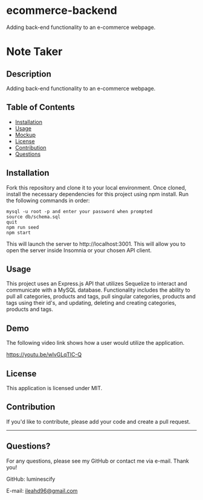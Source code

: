 # ecommerce-backend
Adding back-end functionality to an e-commerce webpage.

# Note Taker

## Description
Adding back-end functionality to an e-commerce webpage.

## Table of Contents

- [Installation](#installation)
- [Usage](#usage)
- [Mockup](#mockup)
- [License](#license)
- [Contribution](#contribution)
- [Questions](#questions)

## Installation
Fork this repository and clone it to your local environment. Once cloned, install the necessary dependencies for this project using npm install. Run the following commands in order:

```
mysql -u root -p and enter your password when prompted
source db/schema.sql
quit
npm run seed
npm start
```

This will launch the server to http://localhost:3001. This will allow you to open the server inside Insomnia or your chosen API client.

## Usage

This project uses an Express.js API that utilizes Sequelize to interact and communicate with a MySQL database. Functionality includes the ability to pull all categories, products and tags, pull singular categories, products and tags using their id's, and updating, deleting and creating categories, products and tags.

## Demo

The following video link shows how a user would utilize the application.

https://youtu.be/wlvGLqTlC-Q

## License

This application is licensed under MIT.

## Contribution

If you'd like to contribute, please add your code and create a pull request.

---

## Questions?
For any questions, please see my GitHub or contact me via e-mail. Thank you!

GitHub: luminescify

E-mail: ileahd96@gmail.com

